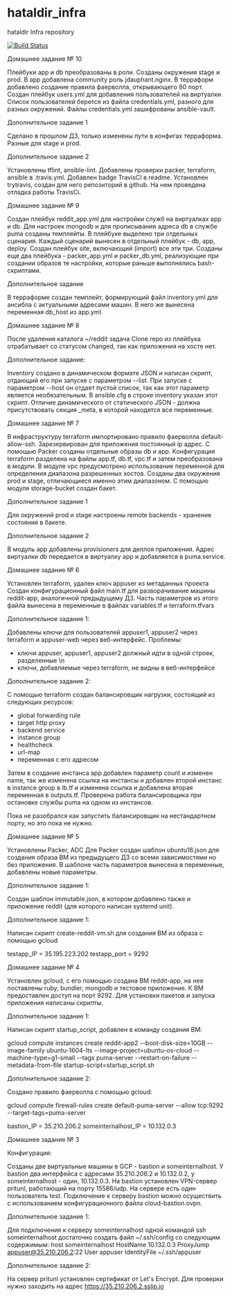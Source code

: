 # hataldir_infra
hataldir Infra repository

[![Build Status](https://travis-ci.org/Otus-DevOps-2020-02/hataldir_infra.svg?branch=master)](https://travis-ci.org/Otus-DevOps-2020-02/hataldir_infra)

Домашнее задание № 10

Плейбуки app и db преобразованы в роли.
Созданы окружения stage и prod.
В app добавлена community роль jdauphant.nginx. В терраформ добавлено создание правила фаерволла, открывающего 80 порт.
Создан плейбук users.yml для добавления пользователей на виртуалки. Список пользователей берется из файла credentials.yml, разного для разных окружений. Файлы credentials.yml зашифрованы ansible-vault.


Дополнительное задание 1

Сделано в прошлом ДЗ, только изменены пути в конфигах терраформа. Разные для stage и prod.

Дополнительное задание 2

Установлены tflint, ansible-lint. Добавлены проверки packer, terraform, ansible в .travis.yml. Добавлен badge TravisCI в readme.
Установлен trytravis, создан для него репозиторий в github. На нем проведена отладка работы TravisCi.


Домашнее задание № 9

Создан плейбук reddit_app.yml для настройки служб на виртуалках app и db. Для настроек mongodb и для прописывания адреса db в службе puma созданы темплейты.
В плейбуке выделено три отдельных сценария.
Каждый сценарий вынесен в отдельный плейбук - db, app, deploy. Создан плейбук site, включающий (import) все эти три.
Созданы еще два плейбука - packer_app.yml и packer_db.yml, реализующие при создании образов те настройки, которые раньше выполнялись bash-скриптами.

Дополнительное задание

В терраформе создан темплейт, формирующий файл inventory.yml для ансибла с актуальными адресами машин.
В него же вынесена переменная db_host из app.yml.



Домашнее задание № 8

После удаления каталога ~/reddit задача Clone repo из плейбука отрабатывает со статусом changed, так как приложения на хосте нет.

Дополнительное задание:

Inventory создано в динамическом формате JSON и написан скрипт, отдающий его при запуске с параметром --list. При запуске с параметром --host он отдает пустой список, так как этот параметр является необязательным.
В ansible.cfg в строке inventory указан этот скрипт.
Отличие динамического от статического JSON - должна присутствовать секция _meta, в которой находятся все переменные.



Домашнее задание № 7

В инфраструктуру terraform импортировано правило фаерволла default-allow-ssh.
Зарезервирован для приложения постоянный ip адрес.
С помощью Packer созданы отдельные образы db и app.
Конфигурация terraform разделена на файлы app.tf, db.tf, vpc.tf и затем преобразована в модули.
В модуле vpc предусмотрено использование переменной для определения диапазона разрешенных хостов.
Созданы два окружения prod и stage, отличающиеся именно этим диапазоном.
С помощью модуля storage-bucket создан бакет.

Дополнительное задание 1

Для окружений prod и stage настроены remote backends - хранение состояния в бакете.

Дополнительное задание 2

В модуль app добавлены provisioners для деплоя приложения. Адрес виртуалки db передается в виртуалку app и добавляется в puma.service.






Домашнее задание № 6

Установлен terraform, удален ключ appuser из метаданных проекта
Создан конфигурационный файл main.tf для разворачивание машины reddit-app, аналогичной предыдущему ДЗ.
Часть параметров из этого файла вынесена в переменные в файлах variables.tf и terraform.tfvars

Дополнительное задание 1:

Добавлены ключи для пользователей appuser1, appuser2 через terraform и appuser-web через веб-интерфейс. Проблемы:
 - ключи appuser, appuser1, appuser2 должный идти в одной строек, разделенные \n
 - ключи, добавляемые через terraform, не видны в веб-интерфейсе

Дополнительное задание 2:

С помощью terraform создан балансировщик нагрузки, состоящий из следующих ресурсов:
 - global forwarding rule
 - target http proxy
 - backend service
 - instance group
 - healthcheck
 - url-map
 - переменная с его адресом

Затем в создание инстанса app добавлен параметр count и изменен name, так же изменена ссылка на инстансы и добавлен второй инстанс в instance group в lb.tf и изменена ссылка и добавлена вторая переменная в outputs.tf.
Проверена работа балансировщика при остановке службы puma на одном из инстансов.

Пока не разобрался как запустить балансировщик на нестандартном порту, но это пока не нужно.



Домашнее задание № 5

Установлены Packer, ADC
Для Packer создан шаблон ubuntu16.json для создания образа ВМ из предыдущего ДЗ со всеми зависимостями но без приложения.
В шаблоне часть параметров вынесена в переменные, добавлены новые параметры.

Дополнительное задание 1:

Создан шаблон immutable.json, в котором добавлено также и приложение reddit (для которого написан systemd unit).

Дополнительное задание 1:

Написан скрипт create-reddit-vm.sh для создания ВМ из образа с помощью gcloud


testapp_IP = 35.195.223.202
testapp_port = 9292

Домашнее задание № 4

Установлен gcloud, с его помощью создана ВМ reddit-app, на нее поставлены ruby, bundler, mongodb и тестовое приложение. К ВМ предоставлен доступ на порт 9292.
Для установки пакетов и запуска приложения написаны скрипты.

Дополнительное задание 1:

Написан скрипт startup_script, добавлен в команду создания ВМ:

gcloud compute instances create reddit-app2  --boot-disk-size=10GB   --image-family ubuntu-1604-lts   --image-project=ubuntu-os-cloud   --machine-type=g1-small   --tags puma-server   --restart-on-failure --metadata-from-file startup-script=startup_script.sh


Дополнительное задание 2:

Создано правило фаерволла с помощью gcloud:

gcloud compute firewall-rules create default-puma-server --allow tcp:9292 --target-tags=puma-server



bastion_IP = 35.210.206.2
someinternalhost_IP = 10.132.0.3

Домашнее задание № 3

Конфигурация:

Созданы две виртуальные машины в GCP - bastion и someinternalhost.
У bastion два интерфейса с адресами 35.210.206.2 и 10.132.0.2, у someinternalhost - один, 10.132.0.3.
На bastion установлен VPN-сервер pritunl, работающий на порту 15586/udp. На сервере есть один пользователь test.
Подключение к серверу bastion можно осуществить с использованием конфигурационного файла cloud-bastion.ovpn.


Дополнительное задание 1:

Для подключения к серверу someinternalhost одной командой ssh someinternalhost достаточно создать файл ~/.ssh/config со следующим содержимым:
host someinternalhost
 HostName 10.132.0.3
 ProxyJump appuser@35.210.206.2:22
 User appuser
 IdentityFile ~/.ssh/appuser


Дополнительное задание 2:

 На сервер pritunl установлен сертификат от Let's Encrypt. Для проверки нужно заходить на адрес https://35.210.206.2.sslip.io
